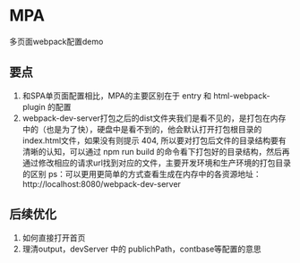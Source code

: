 # MPA
多页面webpack配置demo

## 要点
1. 和SPA单页面配置相比，MPA的主要区别在于 entry 和 html-webpack-plugin 的配置
2.   webpack-dev-server打包之后的dist文件夹我们是看不见的，是打包在内存中的（也是为了快），硬盘中是看不到的，他会默认打开打包根目录的index.html文件，如果没有则提示 404, 所以要对打包后文件的目录结构要有清晰的认知，可以通过 npm run build 的命令看下打包好的目录结构，然后再通过修改相应的请求url找到对应的文件，主要开发环境和生产环境的打包目录的区别
ps：可以更用更简单的方式查看生成在内存中的各资源地址：http://localhost:8080/webpack-dev-server

## 后续优化
1. 如何直接打开首页
2. 理清output，devServer 中的 publichPath，contbase等配置的意思
